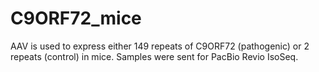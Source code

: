 # C9ORF72_mice
AAV is used to express either 149 repeats of C9ORF72 (pathogenic) or 2 repeats (control) in mice. Samples were sent for PacBio Revio IsoSeq.
